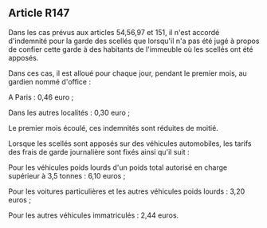 Article R147
----
Dans les cas prévus aux articles 54,56,97 et 151, il n'est accordé d'indemnité
pour la garde des scellés que lorsqu'il n'a pas été jugé à propos de confier
cette garde à des habitants de l'immeuble où les scellés ont été apposés.

Dans ces cas, il est alloué pour chaque jour, pendant le premier mois, au
gardien nommé d'office :

A Paris : 0,46 euro ;

Dans les autres localités : 0,30 euro ;

Le premier mois écoulé, ces indemnités sont réduites de moitié.

Lorsque les scellés sont apposés sur des véhicules automobiles, les tarifs des
frais de garde journalière sont fixés ainsi qu'il suit :

Pour les véhicules poids lourds d'un poids total autorisé en charge supérieur à
3,5 tonnes : 6,10 euros ;

Pour les voitures particulières et les autres véhicules poids lourds : 3,20
euros ;

Pour les autres véhicules immatriculés : 2,44 euros.
